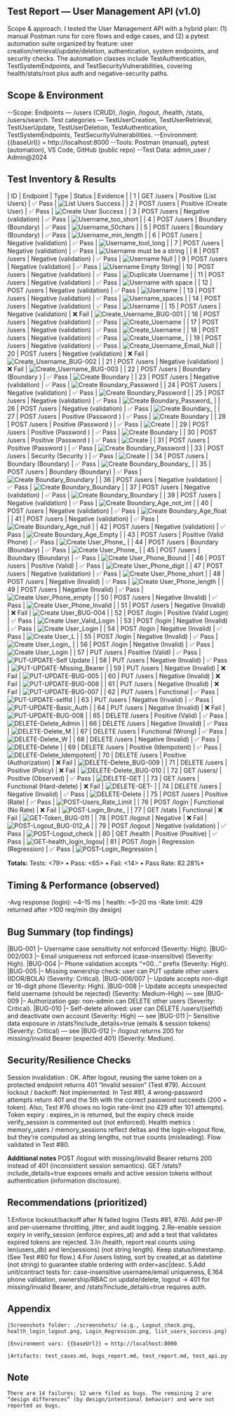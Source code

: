 ## Test Report — User Management API (v1.0)

Scope & approach. I tested the User Management API with a hybrid plan: 
(1) manual Postman runs for core flows and edge cases, and 
(2) a pytest automation suite organized by feature: user creation/retrieval/update/deletion, authentication, system endpoints, and security checks. The automation classes include TestAuthentication, TestSystemEndpoints, and TestSecurityVulnerabilities, covering health/stats/root plus auth and negative-security paths.

## Scope & Environment

--Scope: Endpoints — /users (CRUD), /login, /logout, /health, /stats, /users/search. Test categories — TestUserCreation, TestUserRetrieval, TestUserUpdate, TestUserDeletion, TestAuthentication, TestSystemEndpoints, TestSecurityVulnerabilities.
--Environment: {{baseUrl}} = http://localhost:8000
--Tools: Postman (manual), pytest (automation), VS Code, GitHub (public repo)
--Test Data: admin_user / Admin@2024

## Test Inventory & Results

| ID | Endpoint         | Type                     | Status      | Evidence                                                       |
|  1 | GET /users       | Positive (List Users)    | ✅ Pass    | ![List Users Success](./screenshots/list_users_success.png)     |
|  2 | POST /users      | Positive (Create User)   | ✅ Pass    | ![Create User Success](./screenshots/create_user_success.png)   |
|  3 | POST /users      | Negative (validation)    | ✅ Pass    | ![Username_too_short](./screenshots/Username_too_short.png)     |
|  4 | POST /users      | Boundary (Boundary)      | ✅ Pass    | ![Username_50chars](./screenshots/Username_50chars.png)         |
|  5 | POST /users      | Boundary (Boundary)      | ✅ Pass    | ![Username_min_length](./screenshots/Username_min_length.png)   |
|  6 | POST /users      | Negative (validation)    | ✅ Pass    | ![Username_tool_long](./screenshots/Username_tool_long.png)     |
|  7 | POST /users      | Negative (validation)    | ✅ Pass    | ![Username must be a string](./screenshots/Username_string.png) |
|  8 | POST /users      | Negative (validation)    | ✅ Pass    | ![Username  Null](./screenshots/Username_Null.png)              |
|  9 | POST /users      | Negative (validation)    | ✅ Pass    | ![Username Empty String](./screenshots/Username_Empty_String.png)|
| 10 | POST /users      | Negative (validation)    | ✅ Pass    | ![Duplicate Username](./screenshots/Duplicate_Username.png)     |
| 11 | POST /users      | Negative (validation)    | ✅ Pass    | ![Username with space](./screenshots/Username_with_space.png)   |
| 12 | POST /users      | Negative (validation)    | ✅ Pass    | ![Username  ](./screenshots/Username_invalid_characters.png)    |
| 13 | POST /users      | Negative (validation)    | ✅ Pass    | ![Username_spaces](./screenshots/Username_spaces.png)           |
| 14 | POST /users      | Negative (validation)    | ✅ Pass    | ![Username](./screenshots/Username_contains_underscore.png)     |
| 15 | POST /users      | Negative (validation)    | ❌ Fail    | ![Create_Username_BUG-001](./screenshots/BUG-001.png)           |
| 16 | POST /users      | Negative (validation)    | ✅ Pass    | ![Create_Username](./screenshots/Email_missing.png)             |
| 17 | POST /users      | Negative (validation)    | ✅ Pass    | ![Create_Username](./screenshots/Email_missing_domain.png)      |
| 18 | POST /users      | Negative (validation)    | ✅ Pass    | ![Create_Username_](./screenshots/Email_Empty_String.png)       |
| 19 | POST /users      | Negative (validation)    | ✅ Pass    | ![Create_Username_Email_Null](./screenshots/Email_Null.png)     |
| 20 | POST /users      | Negative (validation)    | ❌ Fail    | ![Create_Username_BUG-002](./screenshots/BUG-002.png)           |
| 21 | POST /users      | Negative (validation)    | ❌ Fail    | ![Create_Username_BUG-003](./screenshots/BUG-003.png)           |
| 22 | POST /users      | Boundary (Boundary  )    | ✅ Pass    | ![Create Boundary](./screenshots/Password_length.png)           |
| 23 | POST /users      | Negative (validation)    | ✅ Pass    | ![Create Boundary_Password](./screenshots/Password_short.png)   |
| 24 | POST /users      | Negative (validation)    | ✅ Pass    | ![Create Boundary_Password](./screenshots/Password_empty.png)   |
| 25 | POST /users      | Negative (validation)    | ✅ Pass    | ![Create Boundary_Password_](./screenshots/Password_null.png)   |
| 26 | POST /users      | Negative (validation)    | ✅ Pass    | ![Create Boundary_](./screenshots/Password_non-string.png)      |
| 27 | POST /users      | Positive (Password )     | ✅ Pass    | ![Create Boundary](./screenshots/Password_only_spaces.png)      |
| 28 | POST /users      | Positive (Password )     | ✅ Pass    | ![Create](./screenshots/Password_trailing_spaces.png)           |
| 29 | POST /users      | Positive (Password )     | ✅ Pass    | ![Create Boundary](./screenshots/Password_very_long.png)        |
| 30 | POST /users      | Positive (Password )     | ✅ Pass    | ![Create](./screenshots/Password_special_characters.png)        |
| 31 | POST /users      | Positive (Password )     | ✅ Pass    | ![Create Boundary_Password](./screenshots/Password_Unicode.png) |
| 33 | POST /users      | Security (Security )     | ✅ Pass    | ![Create](./screenshots/Password_NOT_appear_in_response.png)    |
| 34 | POST /users      | Boundary (Boundary)      | ✅ Pass    | ![Create Boundary_Boundary_](./screenshots/Boundary_Age18.png)  |
| 35 | POST /users      | Boundary (Boundary)      | ✅ Pass    | ![Create Boundary_Boundary](./screenshots/Boundary_Age_150.png) |
| 36 | POST /users      | Negative (validation)    | ✅ Pass    | ![Create Boundary_Boundary](./screenshots/Boundary_Age_min.png) |
| 37 | POST /users      | Negative (validation)    | ✅ Pass    | ![Create Boundary_Boundary](./screenshots/Boundary_Age_max.png) |
| 39 | POST /users      | Negative (validation)    | ✅ Pass    | ![Create Boundary_Age_not_int](./screenshots/Age_not_int.png)   |
| 40 | POST /users      | Negative (validation)    | ✅ Pass    | ![Create Boundary_Age_float](./screenshots/Age_float.png)       |
| 41 | POST /users      | Negative (validation)    | ✅ Pass    | ![Create Boundary_Age_null](./screenshots/Age_null.png)         |
| 42 | POST /users      | Negative (validation)    | ✅ Pass    | ![Create Boundary_Age_Empty](./screenshots/Age_Empty.png)       |
| 43 | POST /users      | Positive (Valid Phone)   | ✅ Pass    | ![Create User_Phone_](./screenshots/Phone_E_164_format.png)     |
| 44 | POST /users      | Boundary (Boundary)      | ✅ Pass    | ![Create User_Phone_](./screenshots/Phone_Boundary_9.png)       |
| 45 | POST /users      | Boundary (Boundary)      | ✅ Pass    | ![Create User_Phone_Bound](./screenshots/Phone_Boundary_15.png) |
| 46 | POST /users      | Positive (Valid)         | ✅ Pass    | ![Create User_Phone_digit](./screenshots/Phone_digits_only.png) |
| 47 | POST /users      | Negative (validation)    | ✅ Pass    | ![Create User_Phone_short](./screenshots/Phone_short.png)       |
| 48 | POST /users      | Negative (Invalid)       | ✅ Pass    | ![Create User_Phone_length](./screenshots/Phone_length.png)     |
| 49 | POST /users      | Negative (Invalid)       | ✅ Pass    | ![Create User_Phone_empty](./screenshots/Phone_empty.png)       |
| 50 | POST /users      | Negative (Invalid)       | ✅ Pass    | ![Create User_Phone_Invalid](./screenshots/Phone_Invalid.png)   |
| 51 | POST /users      | Negative (Invalid)       | ❌ Fail    | ![Create User_BUG-004](./screenshots/BUG-004.png)               |
| 52 | POST /login      | Positive (Valid Login)   | ✅ Pass    | ![Create User_Valid_Login](./screenshots/Valid_Login.png)       |
| 53 | POST /login      | Negative (Invalid)       | ✅ Pass    | ![Create User_Login](./screenshots/Login_Wrong_password.png)    |
| 54 | POST /login      | Negative (Invalid)       | ✅ Pass    | ![Create User_L](./screenshots/Login_Non_existent_username.png) |
| 55 | POST /login      | Negative (Invalid)       | ✅ Pass    | ![Create User_Login_](./screenshots/Login_Missing_password.png) |
| 56 | POST /login      | Negative (Invalid)       | ✅ Pass    | ![Create User_Login](./screenshots/Login_Empty_password.png)    |
| 57 | PUT /users       | Positive (Valid)         | ✅ Pass    | ![PUT-UPDATE-Self Update](./screenshots/Self_Update.png)        |
| 58 | PUT /users       | Negative (Invalid)       | ✅ Pass    | ![PUT-UPDATE-Missing_Bearer](./screenshots/Missing_Bearer.png)  |
| 59 | PUT /users       | Negative (Invalid)       | ❌ Fail    | ![PUT-UPDATE-BUG-005](./screenshots/BUG-005.png)                |
| 60 | PUT /users       | Negative (Invalid)       | ❌ Fail    | ![PUT-UPDATE-BUG-006](./screenshots/BUG-006.png)                |
| 61 | PUT /users       | Negative (Invalid)       | ❌ Fail    | ![PUT-UPDATE-BUG-007](./screenshots/BUG-007.png)                |
| 62 | PUT /users       | Functional               | ✅ Pass    | ![PUT-UPDATE-selfId](./screenshots/selfId.png)                  |
| 63 | PUT /users       | Negative (Invalid)       | ✅ Pass    | ![PUT-UPDATE-Basic_Auth](./screenshots/Basic_Auth.png)          |
| 64 | PUT /users       | Negative (Invalid)       | ❌ Fail    | ![PUT-UPDATE-BUG-008](./screenshots/BUG-008.png)                |
| 65 | DELETE /users    | Positive (Valid)         | ✅ Pass    | ![DELETE-Delete_Admin](./screenshots/Delete_Admin.png)          |
| 66 | DELETE /users    | Negative (Invalid)       | ✅ Pass    | ![DELETE-Delete_M](./screenshots/Delete_Missing_Basic_Auth.png) |
| 67 | DELETE /users    | Functional (Wrong)       | ✅ Pass    | ![DELETE-Delete_W](./screenshots/Delete_Wrong_Auth_Scheme.png)  |
| 68 | DELETE /users    | Negative (Invalid)       | ✅ Pass    | ![DELETE-Delete](./screenshots/Delete_Non-existent_user.png)    |
| 69 | DELETE /users    | Positive (Idempotent)    | ✅ Pass    | ![DELETE-Delete_Idempotent](./screenshots/Delete_Idempotent.png)|
| 70 | DELETE /users    | Positive (Authorization) | ❌ Fail    | ![DELETE-Delete_BUG-009](./screenshots/BUG-009.png)             |
| 71 | DELETE /users    | Positive (Policy)        | ❌ Fail    | ![DELETE-Delete_BUG-010](./screenshots/BUG-010.png)             |
| 72 | GET /users/      | Positive (Observed)      | ✅ Pass    | ![DELETE-GET](./screenshots/GET_Check_Observed_Soft.png)        |
| 73 | GET /users       | Functional (Hard-delete) | ❌ Fail    | ![DELETE-GET-](./screenshots/GET-Hard-delete_expectation.png)   |
| 74 | DELETE /users    | Negative (Invalid)       | ✅ Pass    | ![DELETE-Delete](./screenshots/Delete_Invalid_path_format.png)  |
| 75 | POST /users      | Positive (Rate)          | ✅ Pass    | ![POST-Users_Rate_Limit](./screenshots/Users_Rate_Limit.png)    |
| 76 | POST /login      | Functional (No Rate)     | ❌ Fail    | ![POST-Login_Brute_](./screenshots/Login_Brute_Force_Risk.png)  |
| 77 | GET /stats       | Functional               | ❌ Fail    | ![GET-Token_BUG-011](./screenshots/BUG-011.png)                 |
| 78 | POST /logout     | Negative                 | ❌ Fail    | ![POST-Logout_BUG-012_A](./screenshots/BUG-012_A.png)           |
| 79 | POST /logout     | Negative (validation)    | ✅ Pass    | ![POST-Logout_check](./screenshots/Logout_check.png)            |
| 80 | GET /health      | Positive (Positive)      | ✅ Pass    | ![GET-health_login_logou](./screenshots/health_login_logout.png)|
| 81 | POST /login      | Regression (Regression)  | ✅ Pass    | ![POST-Login_Regression](./screenshots/Login_Regression.png)    |


**Totals:** Tests: <79> • Pass: <65> • Fail: <14> • Pass Rate: 82.28%*

## Timing & Performance (observed)

-Avg response (login): ~4–15 ms | health: ~5–20 ms
-Rate limit: 429 returned after >100 req/min (by design)

## Bug Summary (top findings)

|BUG-001      |– Username case sensitivity not enforced (Severity: High).
|BUG-002/003  |– Email uniqueness not enforced (case-insensitive) (Severity: High).
|BUG-004      |– Phone validation accepts “+00…” prefix (Severity: High).
|BUG-005      |– Missing ownership check: user can PUT update other users (IDOR/BOLA) (Severity: Critical).
|BUG-006/007  |– Update accepts non-digit or 16-digit phone (Severity: High).
|BUG-008      |– Update accepts unexpected field username (should be rejected) (Severity: Medium–High) — see
|BUG-009      |– Authorization gap: non-admin can DELETE other users (Severity: Critical). 
|BUG-010      |– Self-delete allowed: user can DELETE /users/{selfId} and deactivate own account (Severity: High) — see
|BUG-011      |– Sensitive data exposure in /stats?include_details=true (emails & session tokens) (Severity: Critical) — see
|BUG-012      |– /logout returns 200 for missing/invalid Bearer (expected 401) (Severity: Medium).

## Security/Resilience Checks 

Session invalidation  : OK. After logout, reusing the same token on a protected endpoint returns 401 “Invalid session” (Test #79).
Account lockout / backoff: Not implemented. In Test #81, 4 wrong-password attempts return 401 and the 5th with the correct password succeeds (200 + token). Also, Test #76 shows no login rate-limit (no 429 after 101 attempts).
Token expiry          : expires_in is returned, but the expiry check inside verify_session is commented out (not enforced).
Health metrics        : memory_users / memory_sessions reflect deltas and the login→logout flow, but they’re computed as string lengths, not true counts (misleading). Flow validated in Test #80.

**Additional notes**
POST /logout with missing/invalid Bearer returns 200 instead of 401 (inconsistent session semantics).
GET /stats?include_details=true exposes emails and active session tokens without authentication (information disclosure).

## Recommendations (prioritized)

1.Enforce lockout/backoff after N failed logins (Tests #81, #76). Add per-IP and per-username throttling, jitter, and audit logging.
2.Re-enable session expiry in verify_session (enforce expires_at) and add a test that validates expired tokens are rejected.
3.In /health, report real counts using len(users_db) and len(sessions) (not string length). Keep status/timestamp. (See Test #80 for flow.)
4.For /users listing, sort by created_at as datetime (not string) to guarantee stable ordering with order=asc|desc.
5.Add unit/contract tests for: case-insensitive username/email uniqueness, E.164 phone validation, ownership/RBAC on update/delete, logout → 401 for missing/invalid Bearer, and /stats?include_details=true requires auth.

## Appendix
    |Screenshots folder: ./screenshots/ (e.g., Logout_check.png, health_login_logout.png, Login_Regression.png, list_users_success.png)

    |Environment vars: {{baseUrl}} = http://localhost:8000

    |Artifacts: test_cases.md, bugs_report.md, test_report.md, test_api.py

## Note

    There are 14 failures; 12 were filed as bugs. The remaining 2 are “design differences” (by design/intentional behavior) and were not reported as bugs.







